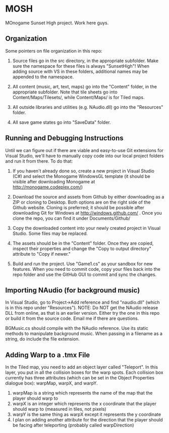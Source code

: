 MOSH
====

MOnogame Sunset High project. Work here guys.

Organization
---
Some pointers on file organization in this repo:

1) Source files go in the src directory, in the appropriate subfolder. Make sure the namespace for these files is always "SunsetHigh"! When adding source with VS in these folders, additional names may be appended to the namespace.

2) All content (music, art, text, maps) go into the "Content" folder, in the appropriate subfolder. Note that tile sheets go into Content/Maps/Tilesets/, while Content/Maps/ is for Tiled maps.

4) All outside libraries and utilities (e.g. NAudio.dll) go into the "Resources" folder.

5) All save game states go into "SaveData" folder.

Running and Debugging Instructions
---
Until we can figure out if there are viable and easy-to-use Git extensions for Visual Studio, we'll have to manually copy code into our local project folders and run it from there. To do that:

1) If you haven't already done so, create a new project in Visual Studio (C#) and select the Monogame WindowsGL template (it should be visible after downloading Monogame at http://monogame.codeplex.com/)

2) Download the source and assets from Github by either downloading as a ZIP or cloning to Desktop. Both options are on the right side of the Github website. Cloning is preferred; it should be possible after downloading Git for Windows at http://windows.github.com/ . Once you clone the repo, you can find it under Documents/Github/

3) Copy the downloaded content into your newly created project in Visual Studio. Some files may be replaced.

4) The assets should be in the "Content" folder. Once they are copied, inspect their properties and change the "Copy to output directory" attribute to "Copy if newer."

5) Build and run the project. Use "Game1.cs" as your sandbox for new features. When you need to commit code, copy your files back into the repo folder and use the GitHub GUI to commit and sync the changes.

Importing NAudio (for background music)
---
In Visual Studio, go to Project->Add reference and find "naudio.dll" (which is in this repo under "Resources"). NOTE: Do NOT get the NAudio release DLL from online, as that is an earlier version. Either try the one in this repo or build it from the source code. Email me if there are questions.

BGMusic.cs should compile with the NAudio reference. Use its static methods to manipulate background music. When passing in a filename as a string, do include the file extension.

Adding Warp to a .tmx File
---
In the Tiled map, you need to add an object layer called "Teleport". In this layer, you put in all the collision boxes for the warp spots. Each collision box currently has three attributes (which can be set in the Object Properties dialogue box): warpMap, warpX, and warpY.
1) warpMap is a string which represents the name of the map that the player should warp to
2) warpX is an integer which represents the x coordinate that the player should warp to (measured in tiles, not pixels)
3) warpY is the same thing as warpX except it represents the y coordinate
4) I plan on adding another attribute for the direction that the player should be facing after teleporting (probably called warpDirection)

